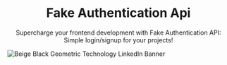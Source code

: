 <h1 align="center" id="title">Fake Authentication Api</h1>
<p align="center" id="description">Supercharge your frontend development with Fake Authentication API: Simple login/signup for your projects!</p>

![Beige   Black Geometric Technology LinkedIn Banner](https://github.com/rakshixh/FakeAuthentication-API/assets/83587918/269168d2-6d7e-437e-967c-5382a648c001)
